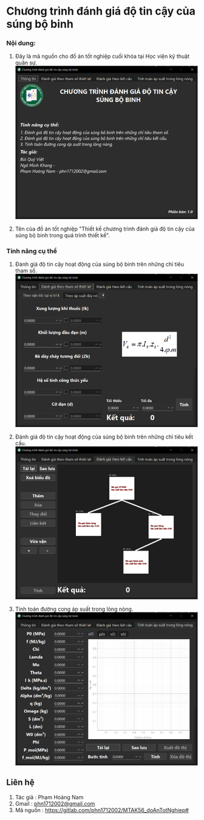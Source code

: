 # Chương trình đánh giá độ tin cậy của súng bộ binh

### Nội dung: 
1. Đây là mã nguồn cho đồ án tốt nghiệp cuối khóa tại Học viện kỹ thuật quân sự.
   ![Giao diện chính](_other/UI%20(1).png)

2. Tên của đồ án tốt nghiệp "Thiết kế chương trình đánh giá độ tin cậy của súng bộ binh trong quá trình thiết kế".

### Tính năng cụ thể
1. Đánh giá độ tin cậy hoạt động của súng bộ binh trên những chỉ tiêu tham số.
   ![Giao diện đánh giá tham số](_other/UI%20(2).png)

2. Đánh giá độ tin cậy hoạt động của súng bộ binh trên những chỉ tiêu kết cấu.
   ![Giao diện đánh giá kết cấu](_other/UI%20(3).png)

3. Tính toán đường cong áp suất trong lòng nòng.
   ![Kết quả tính toán](_other/UI%20(4).png)

## Liên hệ
1. Tác giả : Phạm Hoàng Nam
2. Gmail : phn1712002@gmail.com
3. Mã nguồn : https://gitlab.com/phn1712002/MTAK56_doAnTotNghiep#

